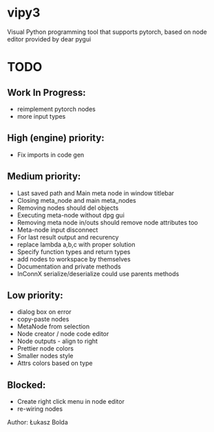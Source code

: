 # vipy3
Visual Python programming tool that supports pytorch, based on node editor provided by dear pygui

TODO
====
Work In Progress:
-----------------
* reimplement pytorch nodes
* more input types

High (engine) priority:
-----------------------
* Fix imports in code gen

Medium priority:
----------------
* Last saved path and Main meta node in window titlebar
* Closing meta_node and main meta_nodes
* Removing nodes should del objects
* Executing meta-node without dpg gui
* Removing meta node in/outs should remove node attributes too
* Meta-node input disconnect
* For last result output and recurency
* replace lambda a,b,c with proper solution
* Specify function types and return types
* add nodes to workspace by themselves
* Documentation and private methods
* InConnX serialize/deserialize could use parents methods

Low priority:
-------------
* dialog box on error
* copy-paste nodes
* MetaNode from selection
* Node creator / node code editor
* Node outputs - align to right
* Prettier node colors
* Smaller nodes style
* Attrs colors based on type

Blocked:
--------
* Create right click menu in node editor
* re-wiring nodes

Author: Łukasz Bolda